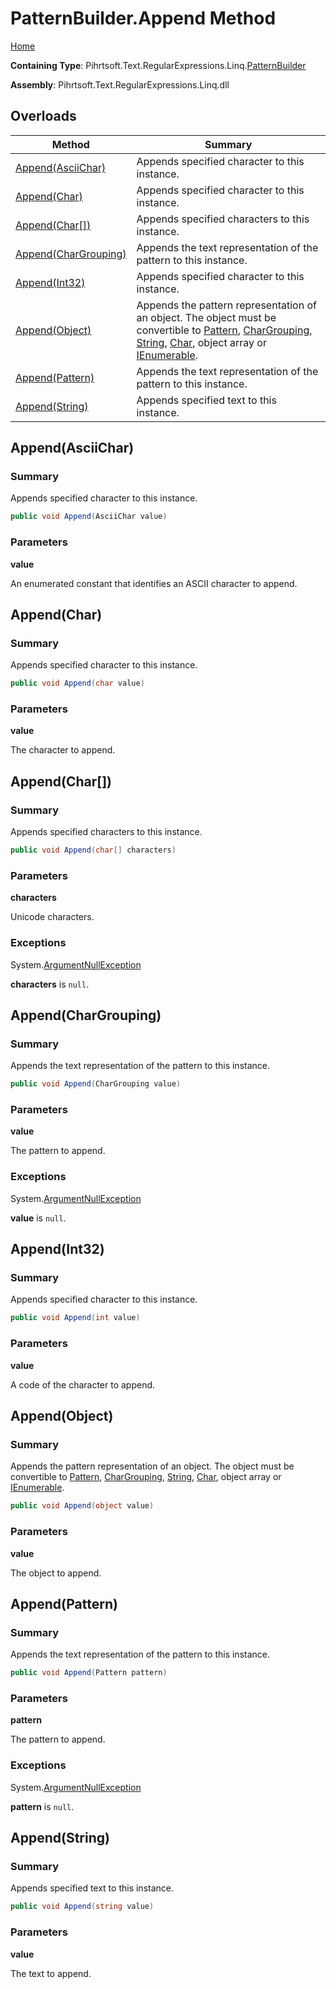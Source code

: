 # PatternBuilder\.Append Method

[Home](../../../../../../README.md)

**Containing Type**: Pihrtsoft\.Text\.RegularExpressions\.Linq\.[PatternBuilder](../README.md)

**Assembly**: Pihrtsoft\.Text\.RegularExpressions\.Linq\.dll

## Overloads

| Method | Summary |
| ------ | ------- |
| [Append(AsciiChar)](#Pihrtsoft_Text_RegularExpressions_Linq_PatternBuilder_Append_Pihrtsoft_Text_RegularExpressions_Linq_AsciiChar_) | Appends specified character to this instance\. |
| [Append(Char)](#Pihrtsoft_Text_RegularExpressions_Linq_PatternBuilder_Append_System_Char_) | Appends specified character to this instance\. |
| [Append(Char\[\])](#Pihrtsoft_Text_RegularExpressions_Linq_PatternBuilder_Append_System_Char___) | Appends specified characters to this instance\. |
| [Append(CharGrouping)](#Pihrtsoft_Text_RegularExpressions_Linq_PatternBuilder_Append_Pihrtsoft_Text_RegularExpressions_Linq_CharGrouping_) | Appends the text representation of the pattern to this instance\. |
| [Append(Int32)](#Pihrtsoft_Text_RegularExpressions_Linq_PatternBuilder_Append_System_Int32_) | Appends specified character to this instance\. |
| [Append(Object)](#Pihrtsoft_Text_RegularExpressions_Linq_PatternBuilder_Append_System_Object_) | Appends the pattern representation of an object\. The object must be convertible to [Pattern](../../Pattern/README.md), [CharGrouping](../../CharGrouping/README.md), [String](https://docs.microsoft.com/en-us/dotnet/api/system.string), [Char](https://docs.microsoft.com/en-us/dotnet/api/system.char), object array or [IEnumerable](https://docs.microsoft.com/en-us/dotnet/api/system.collections.ienumerable)\. |
| [Append(Pattern)](#Pihrtsoft_Text_RegularExpressions_Linq_PatternBuilder_Append_Pihrtsoft_Text_RegularExpressions_Linq_Pattern_) | Appends the text representation of the pattern to this instance\. |
| [Append(String)](#Pihrtsoft_Text_RegularExpressions_Linq_PatternBuilder_Append_System_String_) | Appends specified text to this instance\. |

## Append\(AsciiChar\) <a name="Pihrtsoft_Text_RegularExpressions_Linq_PatternBuilder_Append_Pihrtsoft_Text_RegularExpressions_Linq_AsciiChar_"></a>

### Summary

Appends specified character to this instance\.

```csharp
public void Append(AsciiChar value)
```

### Parameters

**value**

An enumerated constant that identifies an ASCII character to append\.

## Append\(Char\) <a name="Pihrtsoft_Text_RegularExpressions_Linq_PatternBuilder_Append_System_Char_"></a>

### Summary

Appends specified character to this instance\.

```csharp
public void Append(char value)
```

### Parameters

**value**

The character to append\.

## Append\(Char\[\]\) <a name="Pihrtsoft_Text_RegularExpressions_Linq_PatternBuilder_Append_System_Char___"></a>

### Summary

Appends specified characters to this instance\.

```csharp
public void Append(char[] characters)
```

### Parameters

**characters**

Unicode characters\.

### Exceptions

System\.[ArgumentNullException](https://docs.microsoft.com/en-us/dotnet/api/system.argumentnullexception)

**characters** is `null`\.

## Append\(CharGrouping\) <a name="Pihrtsoft_Text_RegularExpressions_Linq_PatternBuilder_Append_Pihrtsoft_Text_RegularExpressions_Linq_CharGrouping_"></a>

### Summary

Appends the text representation of the pattern to this instance\.

```csharp
public void Append(CharGrouping value)
```

### Parameters

**value**

The pattern to append\.

### Exceptions

System\.[ArgumentNullException](https://docs.microsoft.com/en-us/dotnet/api/system.argumentnullexception)

**value** is `null`\.

## Append\(Int32\) <a name="Pihrtsoft_Text_RegularExpressions_Linq_PatternBuilder_Append_System_Int32_"></a>

### Summary

Appends specified character to this instance\.

```csharp
public void Append(int value)
```

### Parameters

**value**

A code of the character to append\.

## Append\(Object\) <a name="Pihrtsoft_Text_RegularExpressions_Linq_PatternBuilder_Append_System_Object_"></a>

### Summary

Appends the pattern representation of an object\. The object must be convertible to [Pattern](../../Pattern/README.md), [CharGrouping](../../CharGrouping/README.md), [String](https://docs.microsoft.com/en-us/dotnet/api/system.string), [Char](https://docs.microsoft.com/en-us/dotnet/api/system.char), object array or [IEnumerable](https://docs.microsoft.com/en-us/dotnet/api/system.collections.ienumerable)\.

```csharp
public void Append(object value)
```

### Parameters

**value**

The object to append\.

## Append\(Pattern\) <a name="Pihrtsoft_Text_RegularExpressions_Linq_PatternBuilder_Append_Pihrtsoft_Text_RegularExpressions_Linq_Pattern_"></a>

### Summary

Appends the text representation of the pattern to this instance\.

```csharp
public void Append(Pattern pattern)
```

### Parameters

**pattern**

The pattern to append\.

### Exceptions

System\.[ArgumentNullException](https://docs.microsoft.com/en-us/dotnet/api/system.argumentnullexception)

**pattern** is `null`\.

## Append\(String\) <a name="Pihrtsoft_Text_RegularExpressions_Linq_PatternBuilder_Append_System_String_"></a>

### Summary

Appends specified text to this instance\.

```csharp
public void Append(string value)
```

### Parameters

**value**

The text to append\.